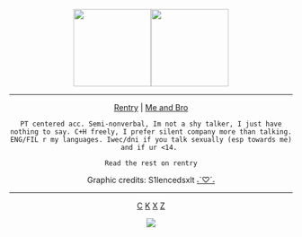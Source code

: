 <p align="center">
<img src="https://64.media.tumblr.com/77997316407a8e22e5f2e7fad82e7b70/abf49e99cd3e9f51-74/s500x750/d59855c0bd37405a8b35fa239dba627505426e2d.pnj" width="138"/><img src="https://64.media.tumblr.com/cef4b4707cc33bb1f60dfdd376d5fe34/abf49e99cd3e9f51-93/s500x750/1bbd19f24b9a75b87cc68c597d85716d54ec826e.pnj" width="138"/>
  <div align="center">

________________________________________________________________________

[Rentry](https://rentry.org/kingofthecourtx) | [Me and Bro](https://rentry.org/lunaestrela)

```PT centered acc. Semi-nonverbal, Im not a shy talker, I just have nothing to say. C+H freely, I prefer silent company more than talking. ENG/FIL r my languages. Iwec/dni if you talk sexually (esp towards me) and if ur <14. ```

```Read the rest on rentry```

Graphic credits: S1lencedsxlt [˗ˋ♡ˊ˗](https://www.tumblr.com/s1lencedsxlt?source=share)
______________________________________________________

[C](https://github.com/ChromaDrift)‎ [K](https://github.com/yurivampire) [X](https://github.com/steIIarism) [Z](https://github.com/verifiedreality)

![](https://komarev.com/ghpvc/?username=Ivanddal&color=blue&style=flat&label=𓆩♡𓆪&abbreviated=true)
<!--
**MirroredVeracity/MirroredVeracity** is a ✨ _special_ ✨ repository because its `README.md` (this file) appears on your GitHub profile.

Here are some ideas to get you started:

- 🔭 I’m currently working on ...
- 🌱 I’m currently learning ...
- 👯 I’m looking to collaborate on ...
- 🤔 I’m looking for help with ...
- 💬 Ask me about ...
- 📫 How to reach me: ...
- 😄 Pronouns: ...
- ⚡ Fun fact: ...
-->
